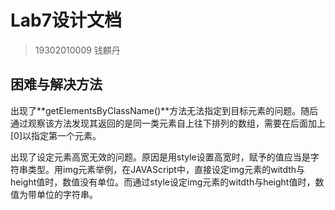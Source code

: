 # Lab7设计文档
> 19302010009 钱麒丹

## 困难与解决方法
出现了**getElementsByClassName()**方法无法指定到目标元素的问题。随后通过观察该方法发现其返回的是同一类元素自上往下排列的数组，需要在后面加上[0]以指定第一个元素。  
  
出现了设定元素高宽无效的问题。原因是用style设置高宽时，赋予的值应当是字符串类型。用img元素举例，在JAVAScript中，直接设定img元素的witdth与height值时，数值没有单位。而通过style设定img元素的witdth与height值时，数值为带单位的字符串。